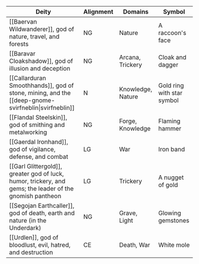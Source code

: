 
| Deity                                                                                                    | Alignment | Domains           | Symbol                     |
| -------------------------------------------------------------------------------------------------------- | --------- | ----------------- | -------------------------- |
| [[Baervan Wildwanderer]], god of nature, travel, and forests                                             | NG        | Nature            | A raccoon's face           |
| [[Baravar Cloakshadow]], god of illusion and deception                                                   | NG        | Arcana, Trickery  | Cloak and dagger           |
| [[Callarduran Smoothhands]], god of stone, mining, and the [[deep-gnome-svirfneblin\|svirfneblin]]       | N         | Knowledge, Nature | Gold ring with star symbol |
| [[Flandal Steelskin]], god of smithing and metalworking                                                  | NG        | Forge, Knowledge  | Flaming hammer             |
| [[Gaerdal Ironhand]], god of vigilance, defense, and combat                                              | LG        | War               | Iron band                  |
| [[Garl Glittergold]], greater god of luck, humor, trickery, and gems; the leader of the gnomish pantheon | LG        | Trickery          | A nugget of gold           |
| [[Segojan Earthcaller]], god of death, earth and nature (in the Underdark)                               | NG        | Grave, Light      | Glowing gemstones          |
| [[Urdlen]], god of bloodlust, evil, hatred, and destruction                                              | CE        | Death, War        | White mole                 |
